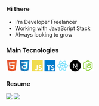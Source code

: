 ### Hi there
- I'm Developer Freelancer
- Working with JavaScript Stack
- Always looking to grow

### Main Tecnologies 
<div>
  <img align="center" width="30" alt="HTML" src="https://raw.githubusercontent.com/devicons/devicon/master/icons/html5/html5-original.svg">
  <img align="center" width="30" alt="CSS" src="https://raw.githubusercontent.com/devicons/devicon/master/icons/css3/css3-original.svg">
  <img align="center" width="30" alt="Js" src="https://raw.githubusercontent.com/devicons/devicon/master/icons/javascript/javascript-plain.svg">
  <img align="center" width="30" alt="Ts" src="https://raw.githubusercontent.com/devicons/devicon/master/icons/typescript/typescript-plain.svg">
  <img align="center" width="30" alt="React" src="https://raw.githubusercontent.com/devicons/devicon/master/icons/react/react-original.svg">
  <img align="center" width="30" alt="React" src="https://raw.githubusercontent.com/devicons/devicon/master/icons/nextjs/nextjs-original.svg">
  <img align="center" width="30" alt="React" src="https://raw.githubusercontent.com/devicons/devicon/master/icons/nodejs/nodejs-original.svg">
</div>

### Resume
<div>
  <img height="150em" src="https://github-readme-stats.vercel.app/api?username=DamasoMagno&show_icons=true&theme=dark&include_all_commits=true&count_private=true">
  <img height="150em" src="https://github-readme-stats.vercel.app/api/top-langs/?username=DamasoMagno&layout=compact&langs_count=5&theme=dark">
 </div> 

